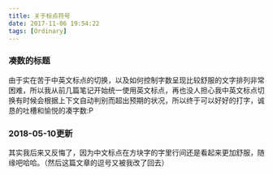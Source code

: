 ```yaml
---
title: 关于标点符号
date: 2017-11-06 19:54:22
tags: [Ordinary]
---
```


### 凑数的标题

由于实在苦于中英文标点的切换，以及如何控制字数呈现比较舒服的文字排列非常困难，所以我从前几篇笔记开始统一使用英文标点，再也没人担心我中英文标点切换有时候会根据上下文自动判别而超出预期的状况，所以终于可以好好的打字，诚恳的吐槽和愉悦的凑字数:P

### 2018-05-10更新

其实我后来又反悔了，因为中文标点在方块字的字里行间还是看起来更加舒服，随缘吧哈哈。（然后这篇文章的逗号又被我改了回去）
